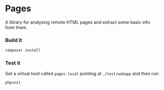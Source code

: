 # Pages

A library for analysing remote HTML pages and extract some basic info from them.

### Build it

```cmd
composer install
```

### Test it

Get a virtual host called `pages.local` pointing at `./test/webapp` and then run:

```cmd
phpunit
```
